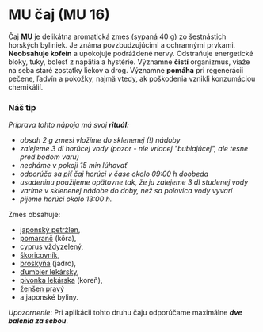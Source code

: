 MU čaj (MU 16)
==============

Čaj **MU** je delikátna aromatická zmes (sypaná 40 g) zo šestnástich horských
byliniek. Je známa povzbudzujúcimi a ochrannými prvkami. **Neobsahuje kofeín** a
upokojuje podráždené nervy. Odstraňuje energetické bloky, tuky, bolesť z napätia
a hystérie. Významne **čistí** organizmus, viaže na seba staré zostatky liekov a
drog. Významne **pomáha** pri regenerácii pečene, ľadvín a pokožky, najmä vtedy,
ak poškodenia vznikli konzumáciou chemikálií.

### **Náš tip**

*Príprava tohto nápoja má svoj **rituál:***

* *obsah 2 g zmesi vložíme do sklenenej (!) nádoby*
* *zalejeme 3 dl horúcej vody (pozor - nie vriacej "bublajúcej", ale tesne pred bodom varu)*
* *necháme v pokoji 15 min lúhovať*
* *odporúča sa piť čaj horúci v čase okolo 09:00 h doobeda*
* *usadeninu použijeme opätovne tak, že ju zalejeme 3 dl studenej vody*
* *varíme v sklenenej nádobe do doby, než sa polovica vody vyvarí*
* *pijeme horúci okolo 13:00 h.*

Zmes obsahuje:

* [japonský petržlen](/sip/p/petrzlen-japonsky/),
* [pomaranč](/sip/p/citronovnik-pomarancovy/) (kôra),
* [cyprus vždyzelený](/sip/bylinky/cyprus-vzdyzeleny/),
* [škoricovník](/sip/p/skoricovnik-cejlonsky/),
* [broskyňa](/sip/p/broskyna-obycajna/) (jadro),
* [ďumbier lekársky](/sip/bylinky/dumbier-lekarsky/),
* [pivonka lekárska](/sip/p/pivonka-lekarska/) (koreň),
* [ženšen pravý](/sip/p/zensen-pravy/)
* a japonské byliny.

*Upozornenie*: Pri aplikácii tohto druhu čaju odporúčame maximálne ***dve
balenia za sebou***.


